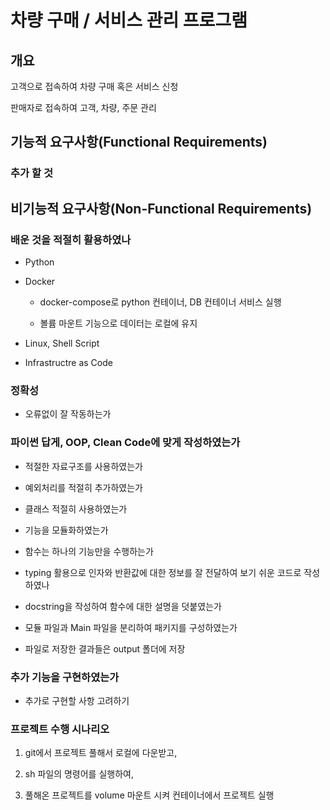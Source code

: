 # 차량 구매 / 서비스 관리 프로그램  

## 개요  

고객으로 접속하여 차량 구매 혹은 서비스 신청  

판매자로 접속하여 고객, 차량, 주문 관리  

## 기능적 요구사항(Functional Requirements)

### 추가 할 것

## 비기능적 요구사항(Non-Functional Requirements)  

### 배운 것을 적절히 활용하였나  

* Python  

* Docker  

  * docker-compose로 python 컨테이너, DB 컨테이너 서비스 실행  

  * 볼륨 마운트 기능으로 데이터는 로컬에 유지  

* Linux, Shell Script  

* Infrastructre as Code  

### 정확성

* 오류없이 잘 작동하는가  

### 파이썬 답게, OOP, Clean Code에 맞게 작성하였는가  

* 적절한 자료구조를 사용하였는가  

* 예외처리를 적절히 추가하였는가  

* 클래스 적절히 사용하였는가  

* 기능을 모듈화하였는가  

* 함수는 하나의 기능만을 수행하는가  

* typing 활용으로 인자와 반환값에 대한 정보를 잘 전달하여 보기 쉬운 코드로 작성하였나  

* docstring을 작성하여 함수에 대한 설명을 덧붙였는가  

* 모듈 파일과 Main 파일을 분리하여 패키지를 구성하였는가  

* 파일로 저장한 결과들은 output 폴더에 저장  

### 추가 기능을 구현하였는가  

* 추가로 구현할 사항 고려하기  

### 프로젝트 수행 시나리오  

1. git에서 프로젝트 풀해서 로컬에 다운받고,  

2. sh 파일의 명령어를 실행하여,  

3. 풀해온 프로젝트를 volume 마운트 시켜 컨테이너에서 프로젝트 실행  